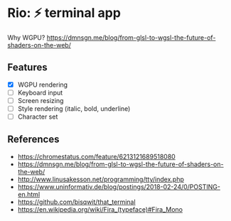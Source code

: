 # Rio: ⚡ terminal app 

Why WGPU? https://dmnsgn.me/blog/from-glsl-to-wgsl-the-future-of-shaders-on-the-web/

## Features

- [x] WGPU rendering
- [ ] Keyboard input
- [ ] Screen resizing
- [ ] Style rendering (italic, bold, underline)
- [ ] Character set

## References

- https://chromestatus.com/feature/6213121689518080
- https://dmnsgn.me/blog/from-glsl-to-wgsl-the-future-of-shaders-on-the-web/
- http://www.linusakesson.net/programming/tty/index.php
- https://www.uninformativ.de/blog/postings/2018-02-24/0/POSTING-en.html
- https://github.com/bisqwit/that_terminal
- https://en.wikipedia.org/wiki/Fira_(typeface)#Fira_Mono
